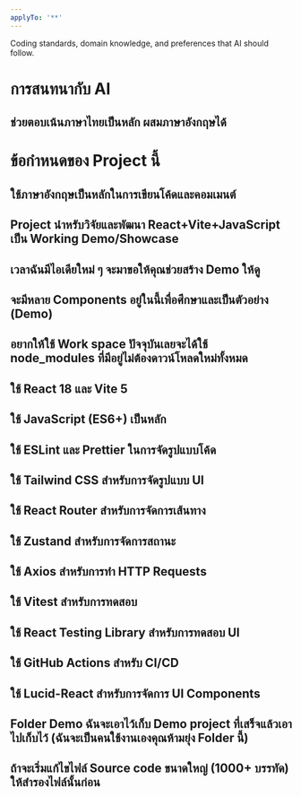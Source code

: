 ```yaml
---
applyTo: '**'
---
```

Coding standards, domain knowledge, and preferences that AI should follow.
# การสนทนากับ AI
## ช่วยตอบเน้นภาษาไทยเป็นหลัก ผสมภาษาอังกฤษได้
# ข้อกำหนดของ Project นี้
## ใช้ภาษาอังกฤษเป็นหลักในการเขียนโค้ดและคอมเมนต์
## Project นำหรับวิจัยและพัฒนา React+Vite+JavaScript เป็น Working Demo/Showcase
## เวลาฉันมีไอเดียใหม่ ๆ จะมาขอให้คุณช่วยสร้าง Demo ให้ดู
## จะมีหลาย Components อยู่ในนี้เพื่อศึกษาและเป็นตัวอย่าง (Demo)
## อยากให้ใช้ Work space ปัจจุบันเลยจะได้ใช้ node_modules ที่มีอยู่ไม่ต้องดาวน์โหลดใหม่ทั้งหมด
## ใช้ React 18 และ Vite 5
## ใช้ JavaScript (ES6+) เป็นหลัก
## ใช้ ESLint และ Prettier ในการจัดรูปแบบโค้ด
## ใช้ Tailwind CSS สำหรับการจัดรูปแบบ UI
## ใช้ React Router สำหรับการจัดการเส้นทาง
## ใช้ Zustand สำหรับการจัดการสถานะ
## ใช้ Axios สำหรับการทำ HTTP Requests
## ใช้ Vitest สำหรับการทดสอบ
## ใช้ React Testing Library สำหรับการทดสอบ UI
## ใช้ GitHub Actions สำหรับ CI/CD
## ใช้ Lucid-React สำหรับการจัดการ UI Components
## Folder Demo ฉันจะเอาไว้เก็บ Demo project ที่เสร็จแล้วเอาไปเก็บไว้ (ฉันจะเป็นคนใช้งานเองคุณห้ามยุ่ง Folder นี้)
## ถ้าจะเริ่มแก้ไขไฟล์ Source code ขนาดใหญ่ (1000+ บรรทัด) ให้สำรองไฟล์นั้นก่อน
